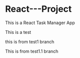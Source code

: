 # React---Project
This is a React Task Manager App

This is a test

this is from test1 branch

This is from test1.1 branch
